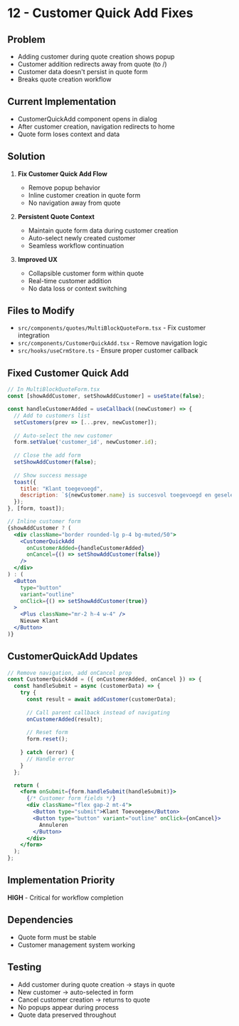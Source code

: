 # 12 - Customer Quick Add Fixes

## Problem
- Adding customer during quote creation shows popup
- Customer addition redirects away from quote (to /)
- Customer data doesn't persist in quote form
- Breaks quote creation workflow

## Current Implementation
- CustomerQuickAdd component opens in dialog
- After customer creation, navigation redirects to home
- Quote form loses context and data

## Solution
1. **Fix Customer Quick Add Flow**
   - Remove popup behavior
   - Inline customer creation in quote form
   - No navigation away from quote

2. **Persistent Quote Context**
   - Maintain quote form data during customer creation
   - Auto-select newly created customer
   - Seamless workflow continuation

3. **Improved UX**
   - Collapsible customer form within quote
   - Real-time customer addition
   - No data loss or context switching

## Files to Modify
- `src/components/quotes/MultiBlockQuoteForm.tsx` - Fix customer integration
- `src/components/CustomerQuickAdd.tsx` - Remove navigation logic
- `src/hooks/useCrmStore.ts` - Ensure proper customer callback

## Fixed Customer Quick Add
```jsx
// In MultiBlockQuoteForm.tsx
const [showAddCustomer, setShowAddCustomer] = useState(false);

const handleCustomerAdded = useCallback((newCustomer) => {
  // Add to customers list
  setCustomers(prev => [...prev, newCustomer]);
  
  // Auto-select the new customer
  form.setValue('customer_id', newCustomer.id);
  
  // Close the add form
  setShowAddCustomer(false);
  
  // Show success message
  toast({
    title: "Klant toegevoegd",
    description: `${newCustomer.name} is succesvol toegevoegd en geselecteerd.`,
  });
}, [form, toast]);

// Inline customer form
{showAddCustomer ? (
  <div className="border rounded-lg p-4 bg-muted/50">
    <CustomerQuickAdd 
      onCustomerAdded={handleCustomerAdded}
      onCancel={() => setShowAddCustomer(false)}
    />
  </div>
) : (
  <Button 
    type="button"
    variant="outline" 
    onClick={() => setShowAddCustomer(true)}
  >
    <Plus className="mr-2 h-4 w-4" />
    Nieuwe Klant
  </Button>
)}
```

## CustomerQuickAdd Updates
```jsx
// Remove navigation, add onCancel prop
const CustomerQuickAdd = ({ onCustomerAdded, onCancel }) => {
  const handleSubmit = async (customerData) => {
    try {
      const result = await addCustomer(customerData);
      
      // Call parent callback instead of navigating
      onCustomerAdded(result);
      
      // Reset form
      form.reset();
      
    } catch (error) {
      // Handle error
    }
  };

  return (
    <form onSubmit={form.handleSubmit(handleSubmit)}>
      {/* Customer form fields */}
      <div className="flex gap-2 mt-4">
        <Button type="submit">Klant Toevoegen</Button>
        <Button type="button" variant="outline" onClick={onCancel}>
          Annuleren
        </Button>
      </div>
    </form>
  );
};
```

## Implementation Priority
**HIGH** - Critical for workflow completion

## Dependencies
- Quote form must be stable
- Customer management system working

## Testing
- Add customer during quote creation → stays in quote
- New customer → auto-selected in form
- Cancel customer creation → returns to quote
- No popups appear during process
- Quote data preserved throughout